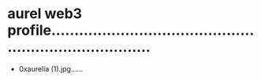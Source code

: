 # aurel web3 profile...........................................................................
- 0xaurelia (1).jpg......
